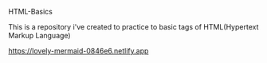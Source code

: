 HTML-Basics

This is a repository i've created to practice to basic tags of HTML(Hypertext Markup Language)

https://lovely-mermaid-0846e6.netlify.app
